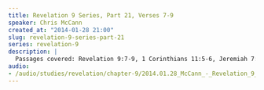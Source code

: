 ```yaml
--- 
title: Revelation 9 Series, Part 21, Verses 7-9
speaker: Chris McCann
created_at: "2014-01-28 21:00"
slug: revelation-9-series-part-21
series: revelation-9
description: |
  Passages covered: Revelation 9:7-9, 1 Corinthians 11:5-6, Jeremiah 7:28-29, Joel 1:6-7, Psalm 58:3,6, Jeremiah 51:37-40.
audio: 
- /audio/studies/revelation/chapter-9/2014.01.28_McCann_-_Revelation_9_Series_Part_21.yaml
---
```

